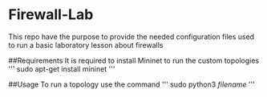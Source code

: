 # Firewall-Lab
This repo have the purpose to provide the needed configuration files used to run a basic laboratory lesson about firewalls

##Requirements
It is required to install Mininet to run the custom topologies 
'''
sudo apt-get install mininet
'''

##Usage 
To run a topology use the command
'''
sudo python3 *filename*
'''
